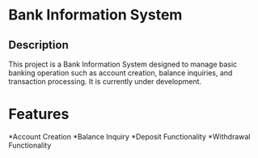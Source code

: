 # Bank Information System

## Description
This project is a Bank Information System designed to manage basic banking operation such as account creation, balance inquiries, and transaction processing. It is currently under development.

# Features
*Account Creation
*Balance Inquiry
*Deposit Functionality
*Withdrawal Functionality

